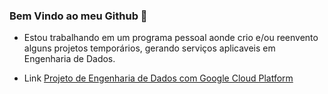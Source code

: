### Bem Vindo ao meu Github 👋

- Estou trabalhando em um programa pessoal aonde crio e/ou reenvento alguns projetos temporários, gerando serviços aplicaveis em Engenharia de Dados.

- Link <a href="https://github.com/MarioBarcelos/proj-eng-dados-comerciobr.git">Projeto de Engenharia de Dados com Google Cloud Platform</a>
